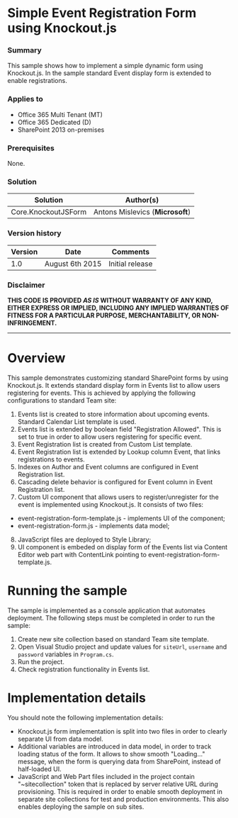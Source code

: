 # Simple Event Registration Form using Knockout.js #

### Summary ###
This sample shows how to implement a simple dynamic form using Knockout.js. In the sample standard Event display form is extended to enable registrations.

### Applies to ###
-  Office 365 Multi Tenant (MT)
-  Office 365 Dedicated (D)
-  SharePoint 2013 on-premises

### Prerequisites ###
None.

### Solution ###
Solution | Author(s)
---------|----------
Core.KnockoutJSForm | Antons Mislevics (**Microsoft**)

### Version history ###
Version  | Date | Comments
---------| -----| --------
1.0  | August 6th 2015 | Initial release

### Disclaimer ###
**THIS CODE IS PROVIDED *AS IS* WITHOUT WARRANTY OF ANY KIND, EITHER EXPRESS OR IMPLIED, INCLUDING ANY IMPLIED WARRANTIES OF FITNESS FOR A PARTICULAR PURPOSE, MERCHANTABILITY, OR NON-INFRINGEMENT.**


----------


# Overview #
This sample demonstrates customizing standard SharePoint forms by using Knockout.js. It extends standard display form in Events list to allow users registering for events. This is achieved by applying the following configurations to standard Team site:

1. Events list is created to store information about upcoming events. Standard Calendar List template is used.
2. Events list is extended by boolean field "Registration Allowed". This is set to true in order to allow users registering for specific event.
3. Event Registration list is created from Custom List template.
4. Event Registration list is extended by Lookup column Event, that links registrations to events.
5. Indexes on Author and Event columns are configured in Event Registration list.
6. Cascading delete behavior is configured for Event column in Event Registration list.
7. Custom UI component that allows users to register/unregister for the event is implemented using Knockout.js. It consists of two files:
  - event-registration-form-template.js - implements UI of the component;
  - event-registration-form.js - implements data model;
8. JavaScript files are deployed to Style Library;
9. UI component is embeded on display form of the Events list via Content Editor web part with ContentLink pointing to event-registration-form-template.js.

# Running the sample #
The sample is implemented as a console application that automates deployment. The following steps must be completed in order to run the sample:

1. Create new site collection based on standard Team site template.
2. Open Visual Studio project and update values for `siteUrl`, `username` and `password` variables in `Program.cs`.
3. Run the project.
4. Check registration functionality in Events list.

# Implementation details #
You should note the following implementation details:

- Knockout.js form implementation is split into two files in order to clearly separate UI from data model.
- Additional variables are introduced in data model, in order to track loading status of the form. It allows to show smooth "Loading..." message, when the form is querying data from SharePoint, instead of half-loaded UI.
- JavaScript and Web Part files included in the project contain "~sitecollection" token that is replaced by server relative  URL during provisioning. This is required in order to enable smooth deployment in separate site collections for test and production environments. This also enables deploying the sample on sub sites.
